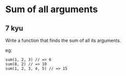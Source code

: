 # Sum of all arguments
## 7 kyu

Write a function that finds the sum of all its arguments.

eg:
```
sum(1, 2, 3) // => 6
sum(8, 2) // => 10
sum(1, 2, 3, 4, 5) // => 15
```